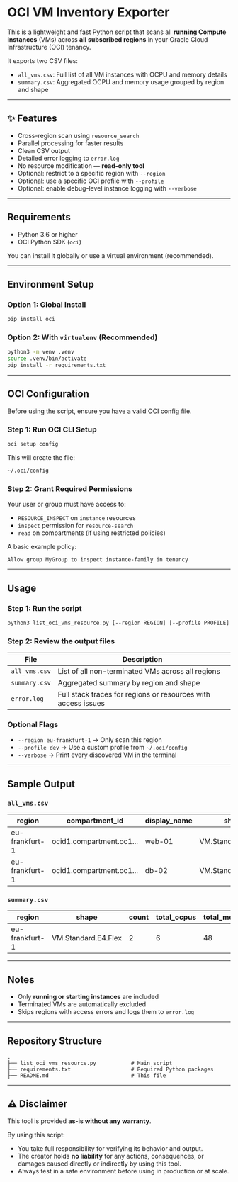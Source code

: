 # OCI VM Inventory Exporter

This is a lightweight and fast Python script that scans all **running Compute instances** (VMs) across **all subscribed regions** in your Oracle Cloud Infrastructure (OCI) tenancy.

It exports two CSV files:

* `all_vms.csv`: Full list of all VM instances with OCPU and memory details
* `summary.csv`: Aggregated OCPU and memory usage grouped by region and shape

---

## ✨ Features

* Cross-region scan using `resource_search`
* Parallel processing for faster results
* Clean CSV output
* Detailed error logging to `error.log`
* No resource modification — **read-only tool**
* Optional: restrict to a specific region with `--region`
* Optional: use a specific OCI profile with `--profile`
* Optional: enable debug-level instance logging with `--verbose`

---

## Requirements

* Python 3.6 or higher
* OCI Python SDK (`oci`)

You can install it globally or use a virtual environment (recommended).

---

## Environment Setup

### Option 1: Global Install

```bash
pip install oci
```

### Option 2: With `virtualenv` (Recommended)

```bash
python3 -m venv .venv
source .venv/bin/activate
pip install -r requirements.txt
```

---

## OCI Configuration

Before using the script, ensure you have a valid OCI config file.

### Step 1: Run OCI CLI Setup

```bash
oci setup config
```

This will create the file:

```bash
~/.oci/config
```

### Step 2: Grant Required Permissions

Your user or group must have access to:

* `RESOURCE_INSPECT` on `instance` resources
* `inspect` permission for `resource-search`
* `read` on compartments (if using restricted policies)

A basic example policy:

```
Allow group MyGroup to inspect instance-family in tenancy
```

---

## Usage

### Step 1: Run the script

```bash
python3 list_oci_vms_resource.py [--region REGION] [--profile PROFILE] [--verbose]
```

### Step 2: Review the output files

| File          | Description                                                   |
| ------------- | ------------------------------------------------------------- |
| `all_vms.csv` | List of all non-terminated VMs across all regions             |
| `summary.csv` | Aggregated summary by region and shape                        |
| `error.log`   | Full stack traces for regions or resources with access issues |

### Optional Flags

* `--region eu-frankfurt-1` → Only scan this region
* `--profile dev` → Use a custom profile from `~/.oci/config`
* `--verbose` → Print every discovered VM in the terminal

---

## Sample Output

### `all_vms.csv`

| region         | compartment\_id          | display\_name | shape               | ocpus | memory | availability\_domain |
| -------------- | ------------------------ | ------------- | ------------------- | ----- | ------ | -------------------- |
| eu-frankfurt-1 | ocid1.compartment.oc1... | web-01        | VM.Standard.E4.Flex | 2     | 16     | EU-FRANKFURT-1-AD-1  |
| eu-frankfurt-1 | ocid1.compartment.oc1... | db-02         | VM.Standard.E4.Flex | 4     | 32     | EU-FRANKFURT-1-AD-2  |

### `summary.csv`

| region         | shape               | count | total\_ocpus | total\_memory\_gb |
| -------------- | ------------------- | ----- | ------------ | ----------------- |
| eu-frankfurt-1 | VM.Standard.E4.Flex | 2     | 6            | 48                |

---

## Notes

* Only **running or starting instances** are included
* Terminated VMs are automatically excluded
* Skips regions with access errors and logs them to `error.log`

---

## Repository Structure

```text
.
├── list_oci_vms_resource.py           # Main script
├── requirements.txt                   # Required Python packages
├── README.md                          # This file
```

---

## ⚠️ Disclaimer

This tool is provided **as-is without any warranty**.

By using this script:

* You take full responsibility for verifying its behavior and output.
* The creator holds **no liability** for any actions, consequences, or damages caused directly or indirectly by using this tool.
* Always test in a safe environment before using in production or at scale.
